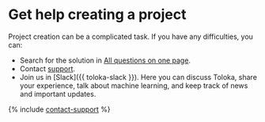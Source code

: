 # Get help creating a project

Project creation can be a complicated task. If you have any difficulties, you can:
- Search for the solution in [All questions on one page](../troubleshooting/troubleshooting.md).
- Contact [support](../troubleshooting/support.md).
- Join us in [Slack]({{ toloka-slack }}). Here you can discuss Toloka, share your experience, talk about machine learning, and keep track of news and important updates.


{% include [contact-support](../_includes/contact-support-new.md) %}
